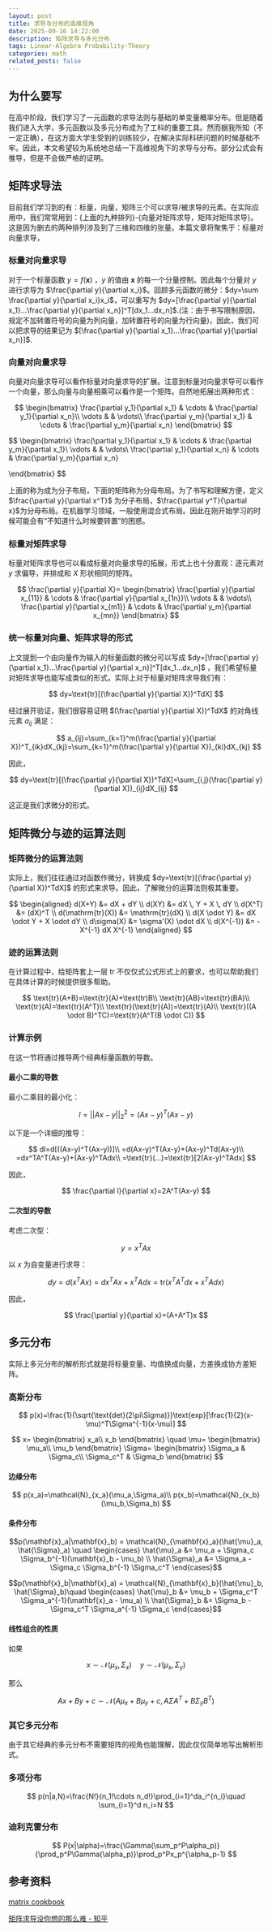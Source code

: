 ```yaml
---
layout: post
title: 求导与分布的高维视角
date: 2025-09-16 14:22:00
description: 矩阵求导与多元分布
tags: Linear-Algebra Probability-Theory
categories: math
related_posts: false
---
```

## 为什么要写

在高中阶段，我们学习了一元函数的求导法则与基础的单变量概率分布。但是随着我们进入大学，多元函数以及多元分布成为了工科的重要工具。然而据我所知（不一定正确），在这方面大学生受到的训练较少，在解决实际科研问题的时候基础不牢。因此，本文希望较为系统地总结一下高维视角下的求导与分布。部分公式会有推导，但是不会做严格的证明。

## 矩阵求导法

目前我们学习到的有：标量，向量，矩阵三个可以求导/被求导的元素。在实际应用中，我们常常用到：{上面的九种排列}-{向量对矩阵求导，矩阵对矩阵求导}。这是因为删去的两种排列涉及到了三维和四维的张量。本篇文章将聚焦于：标量对向量求导，

### 标量对向量求导

对于一个标量函数 $y=f(\mathbf{x})$  ，$y$ 的值由 $\mathbf{x}$ 的每一个分量控制。因此每个分量对 $y$ 进行求导为 $\frac{\partial y}{\partial x_i}$。回顾多元函数的微分：$dy=\sum \frac{\partial y}{\partial x_i}x_i$，可以重写为 $dy=[\frac{\partial y}{\partial x_1}...\frac{\partial y}{\partial x_n}]^T[dx_1...dx_n]$.(注：由于书写限制原因，规定不加转置符号的向量为列向量，加转置符号的向量为行向量)，因此，我们可以把求导的结果记为 $[\frac{\partial y}{\partial x_1}...\frac{\partial y}{\partial x_n}]$.

### 向量对向量求导

向量对向量求导可以看作标量对向量求导的扩展。注意到标量对向量求导可以看作一个向量，那么向量与向量相乘可以看作是一个矩阵。自然地拓展出两种形式：

$$
\begin{bmatrix}
\frac{\partial y_1}{\partial x_1} & \cdots & \frac{\partial y_1}{\partial x_n}\\
\vdots & & \vdots\\
\frac{\partial y_m}{\partial x_1} & \cdots & \frac{\partial y_m}{\partial x_n}
\end{bmatrix}
$$

$$
\begin{bmatrix}
\frac{\partial y_1}{\partial x_1} & \cdots & \frac{\partial y_m}{\partial x_1}\\
\vdots & & \vdots\\
\frac{\partial y_1}{\partial x_n} & \cdots & \frac{\partial y_m}{\partial x_n}

\end{bmatrix}
$$

上面的称为成为分子布局，下面的矩阵称为分母布局。为了书写和理解方便，定义$\frac{\partial y}{\partial x^T}$ 为分子布局，$\frac{\partial y^T}{\partial x}$为分母布局。在机器学习领域，一般使用混合式布局。因此在刚开始学习的时候可能会有“不知道什么时候要转置”的困惑。

### 标量对矩阵求导

标量对矩阵求导也可以看成标量对向量求导的拓展，形式上也十分直观：逐元素对 $y$ 求偏导，并排成和 $X$ 形状相同的矩阵。

$$
\frac{\partial y}{\partial X}=
\begin{bmatrix}
\frac{\partial y}{\partial x_{11}} & \cdots & \frac{\partial y}{\partial x_{1n}}\\
\vdots & & \vdots\\
\frac{\partial y}{\partial x_{m1}} & \cdots & \frac{\partial y_m}{\partial x_{mn}}
\end{bmatrix}
$$

### 统一标量对向量、矩阵求导的形式

上文提到一个由向量作为输入的标量函数的微分可以写成 $dy=[\frac{\partial y}{\partial x_1}...\frac{\partial y}{\partial x_n}]^T[dx_1...dx_n]$ ，我们希望标量对矩阵求导也能写成类似的形式。实际上对于标量对矩阵求导我们有：

$$
dy=\text{tr}[(\frac{\partial y}{\partial X})^TdX]
$$

经过展开验证，我们很容易证明 $(\frac{\partial y}{\partial  X})^TdX$ 的对角线元素 $a_{ij}$ 满足：

$$
a_{ij}=\sum_{k=1}^m(\frac{\partial y}{\partial X})^T_{ik}dX_{kj}=\sum_{k=1}^m(\frac{\partial y}{\partial X})_{ki}dX_{kj}
$$

因此，

$$
dy=\text{tr}[(\frac{\partial y}{\partial X})^TdX]=\sum_{i,j}(\frac{\partial y}{\partial X})_{ij}dX_{ij}
$$

这正是我们求微分的形式。

## 矩阵微分与迹的运算法则

### 矩阵微分的运算法则

实际上，我们往往通过对函数作微分，转换成 $dy=\text{tr}[(\frac{\partial y}{\partial X})^TdX]$ 的形式来求导。因此，了解微分的运算法则极其重要。

$$
\begin{aligned}
d(X+Y) &= dX + dY \\
d(XY) &= dX \, Y + X \, dY \\
d(X^T) &= (dX)^T \\
d(\mathrm{tr}(X)) &= \mathrm{tr}(dX) \\
d(X \odot Y) &= dX \odot Y + X \odot dY \\
d\sigma(X) &= \sigma'(X) \odot dX \\
d(X^{-1}) &= -X^{-1} dX X^{-1}
\end{aligned}
$$


### 迹的运算法则

在计算过程中，给矩阵套上一层 tr 不仅仅式公式形式上的要求，也可以帮助我们在具体计算的时候提供很多帮助。

$$
\text{tr}(A+B)=\text{tr}(A)+\text(tr)B\\
\text{tr}(AB)=\text{tr}(BA)\\
\text{tr}(A)=\text{tr}(A^T)\\
\text{tr}(\text{tr}(A))=\text{tr}(A)\\
\text{tr}((A \odot B)^TC)=\text{tr}(A^T(B \odot C))
$$

### 计算示例

在这一节将通过推导两个经典标量函数的导数。

#### 最小二乘的导数

最小二乘目的最小化：

$$
l=||Ax-y||_2^2=(Ax-y)^T(Ax-y)
$$

以下是一个详细的推导：

$$
dl=d[((Ax-y)^T(Ax-y))]\\
=d(Ax-y)^T(Ax-y)+(Ax-y)^Td(Ax-y)\\
=dx^TA^T(Ax-y)+(Ax-y)^TAdx\\
=\text{tr}(...)=\text{tr}[2(Ax-y)^TAdx]
$$

因此，

$$
\frac{\partial l}{\partial x}=2A^T(Ax-y)
$$

#### 二次型的导数

考虑二次型：

$$
y=x^TAx
$$

以 $x$ 为自变量进行求导：

$$
dy=d(x^TAx)=dx^TAx+x^TAdx=\text{tr}(x^TA^Tdx+x^TAdx)
$$

因此，

$$
\frac{\partial y}{\partial x}=(A+A^T)x
$$

## 多元分布

实际上多元分布的解析形式就是将标量变量、均值换成向量，方差换成协方差矩阵。

### 高斯分布

$$
p(x)=\frac{1}{\sqrt{\text{det}(2\pi\Sigma)}}\text{exp}[\frac{1}{2}(x-\mu)^T\Sigma^{-1}(x-\mu)]
$$

$$
x=
\begin{bmatrix}
x_a\\
x_b
\end{bmatrix}
\quad
\mu=
\begin{bmatrix}
\mu_a\\
\mu_b
\end{bmatrix}
\Sigma=
\begin{bmatrix}
\Sigma_a & \Sigma_c\\
\Sigma_c^T & \Sigma_b
\end{bmatrix}
$$



#### 边缘分布

$$
p(x_a)=\mathcal{N}_{x_a}(\mu_a,\Sigma_a)\\
p(x_b)=\mathcal{N}_{x_b}(\mu_b,\Sigma_b)
$$

#### 条件分布

$$p(\mathbf{x}_a|\mathbf{x}_b) = \mathcal{N}_{\mathbf{x}_a}(\hat{\mu}_a, \hat{\Sigma}_a) \quad \begin{cases} 
\hat{\mu}_a &= \mu_a + \Sigma_c \Sigma_b^{-1}(\mathbf{x}_b - \mu_b) \\ 
\hat{\Sigma}_a &= \Sigma_a - \Sigma_c \Sigma_b^{-1} \Sigma_c^T 
\end{cases}$$

$$p(\mathbf{x}_b|\mathbf{x}_a) = \mathcal{N}_{\mathbf{x}_b}(\hat{\mu}_b, \hat{\Sigma}_b)\quad \begin{cases} 
\hat{\mu}_b &= \mu_b + \Sigma_c^T \Sigma_a^{-1}(\mathbf{x}_a - \mu_a) \\ 
\hat{\Sigma}_b &= \Sigma_b - \Sigma_c^T \Sigma_a^{-1} \Sigma_c 
\end{cases}$$

#### 线性组合的性质

如果

$$
x \sim \mathcal{N}(\mu_x,\Sigma_x) \quad y \sim \mathcal{N}(\mu_x,\Sigma_y)
$$

那么

$$
Ax+By+c \sim \mathcal{N}(A\mu_x+B\mu_y+c,A\Sigma A^T+B\Sigma_yB^T)
$$

### 其它多元分布

由于其它经典的多元分布不需要矩阵的视角也能理解，因此仅仅简单地写出解析形式。

### 多项分布

$$
p(n|a,N)=\frac{N!}{n_1!\cdots n_d!}\prod_{i=1}^da_i^{n_i}\quad \sum_{i=1}^d n_i=N
$$

### 迪利克雷分布

$$
P(x|\alpha)=\frac{\Gamma(\sum_p^P\alpha_p)}{\prod_p^P\Gamma(\alpha_p)}\prod_p^Px_p^{\alpha_p-1}
$$

## 参考资料

[matrix cookbook]([matrixcookbook.pdf](https://www.math.uwaterloo.ca/~hwolkowi/matrixcookbook.pdf))

[矩阵求导没你想的那么难 - 知乎](https://zhuanlan.zhihu.com/p/25295010816)
